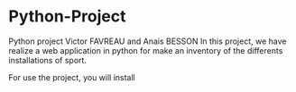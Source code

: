 # Python-Project
Python project Victor FAVREAU and Anais BESSON
In this project, we have realize a web application in python for make an inventory of the differents installations of sport.

For use the project, you will install